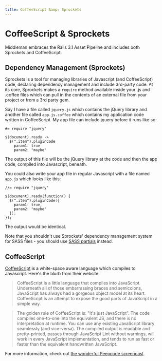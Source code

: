 ```yaml
---
title: CoffeeScript &amp; Sprockets
---
```


# CoffeeScript &amp; Sprockets

Middleman embraces the Rails 3.1 Asset Pipeline and includes both Sprockets and CoffeeScript.

## Dependency Management (Sprockets)

Sprockets is a tool for managing libraries of Javascript (and CoffeeScript) code, declaring dependency management and include 3rd-party code. At its core, Sprockets makes a `require` method available inside your .js and .coffee files which can pull in the contents of an external file from your project or from a 3rd party gem.

Say I have a file called `jquery.js` which contains the jQuery library and another file called `app.js.coffee` which contains my application code written in CoffeeScript. My app file can include jquery before it runs like so:

    #= require "jquery"
    
    $(document).ready ->
      $(".item").pluginCode
        param1: true
        param2: "maybe"

The output of this file will be the jQuery library at the code and then the app code, compiled into Javascript, beneath.

You could also write your app file in regular Javascript with a file named `app.js` which looks like this:

    //= require "jquery"

    $(document).ready(function() {
      $(".item").pluginCode({
        param1: true,
        param2: "maybe"
      });
    });

The output would be identical.

Note that you shouldn't use Sprockets' dependency management system for SASS files - you should use [SASS partials](http://sass-lang.com/docs/yardoc/file.SASS_REFERENCE.html#partials) instead.

## CoffeeScript

[CoffeeScript] is a white-space aware language which compiles to Javascript. Here's the blurb from their website:

> CoffeeScript is a little language that compiles into JavaScript. Underneath all of those embarrassing braces and semicolons, JavaScript has always had a gorgeous object model at its heart. CoffeeScript is an attempt to expose the good parts of JavaScript in a simple way.

> The golden rule of CoffeeScript is: "It's just JavaScript". The code compiles one-to-one into the equivalent JS, and there is no interpretation at runtime. You can use any existing JavaScript library seamlessly (and vice-versa). The compiled output is readable and pretty-printed, passes through JavaScript Lint without warnings, will work in every JavaScript implementation, and tends to run as fast or faster than the equivalent handwritten JavaScript.

For more information, check out [the wonderful Peepcode screencast].

[CoffeeScript]: http://jashkenas.github.com/coffee-script/
[the wonderful Peepcode screencast]: http://peepcode.com/products/coffeescript
[Sprockets]: https://github.com/sstephenson/sprockets